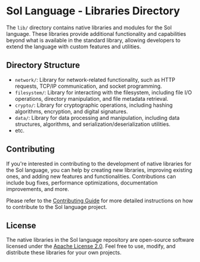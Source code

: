 # Sol Language - Libraries Directory

The `lib/` directory contains native libraries and modules for the Sol language. These libraries provide additional functionality and capabilities beyond what is available in the standard library, allowing developers to extend the language with custom features and utilities.

## Directory Structure

- `network/`: Library for network-related functionality, such as HTTP requests, TCP/IP communication, and socket programming.
- `filesystem/`: Library for interacting with the filesystem, including file I/O operations, directory manipulation, and file metadata retrieval.
- `crypto/`: Library for cryptographic operations, including hashing algorithms, encryption, and digital signatures.
- `data/`: Library for data processing and manipulation, including data structures, algorithms, and serialization/deserialization utilities.
- etc.

## Contributing

If you're interested in contributing to the development of native libraries for the Sol language, you can help by creating new libraries, improving existing ones, and adding new features and functionalities. Contributions can include bug fixes, performance optimizations, documentation improvements, and more.

Please refer to the [Contributing Guide](../docs/contributing.md) for more detailed instructions on how to contribute to the Sol language project.

## License

The native libraries in the Sol language repository are open-source software licensed under the [Apache License 2.0](../LICENSE). Feel free to use, modify, and distribute these libraries for your own projects.
